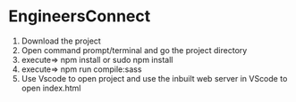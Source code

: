 # EngineersConnect

1) Download the project 
2) Open command prompt/terminal and go the project directory
3) execute=> npm install or sudo npm install
4) execute=> npm run compile:sass
5) Use Vscode to open project and use the inbuilt web server in VScode to open index.html
